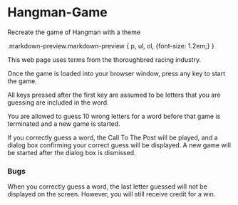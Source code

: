 # Hangman-Game
Recreate the game of Hangman with a theme

.markdown-preview.markdown-preview { p, ul, ol, {font-size: 1.2em;} }

This web page uses terms from the thoroughbred racing industry.

Once the game is loaded into your browser window, press any key to start the game.

All keys pressed after the first key are assumed to be letters that you are guessing are included in the word.

You are allowed to guess 10 wrong letters for a word before that game is terminated and a new game is started.

If you correctly guess a word, the Call To The Post will be played, and a dialog box confirming your correct guess will be displayed. A new game will be started after the dialog box is dismissed.

### Bugs

When you correctly guess a word, the last letter guessed will not be displayed on the screen. However, you will still receive credit for a win.
